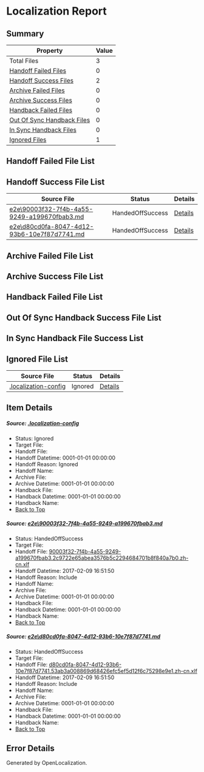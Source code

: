 # <a name='report-top'></a> Localization Report

## Summary
 Property | Value 
 -------- | ----- 
 Total Files | 3
[ Handoff Failed Files ](#handoff-failed-list)| 0
[ Handoff Success Files ](#handoff-success-list)| 2
[ Archive Failed Files ](#archive-failed-list)| 0
[ Archive Success Files ](#archive-success-list)| 0
[ Handback Failed Files ](#handback-failed-list)| 0
[ Out Of Sync Handback Files ](#outofsync-handback-success-list)| 0
[ In Sync Handback Files ](#insync-handback-success-list)| 0
[ Ignored Files ](#ignored-list)| 1

## <a name='handoff-failed-list'></a> Handoff Failed File List

## <a name='handoff-success-list'></a> Handoff Success File List
 Source File | Status | Details 
 ----------- | ------ | ------- 
 [e2e\90003f32-7f4b-4a55-9249-a199670fbab3.md](https://github.com/OpenLocalizationTestOrg/ol-test0/blob/a6ee4256a34f6b8d814369def83790f08d1facc6/e2e/90003f32-7f4b-4a55-9249-a199670fbab3.md) | HandedOffSuccess | [Details](#82d809f7aebd813d4648f8ce50a3d5b97703a41f1)
 [e2e\d80cd0fa-8047-4d12-93b6-10e7f87d7741.md](https://github.com/OpenLocalizationTestOrg/ol-test0/blob/a6ee4256a34f6b8d814369def83790f08d1facc6/e2e/d80cd0fa-8047-4d12-93b6-10e7f87d7741.md) | HandedOffSuccess | [Details](#5584d2ce6b7444f250121d29bb52bd9b98556fd42)

## <a name='archive-failed-list'></a> Archive Failed File List

## <a name='archive-success-list'></a> Archive Success File List

## <a name='handback-failed-list'></a> Handback Failed File List

## <a name='outofsync-handback-success-list'></a> Out Of Sync Handback Success File List

## <a name='insync-handback-success-list'></a> In Sync Handback File Success List

## <a name='ignored-list'></a> Ignored File List
 Source File | Status | Details 
 ----------- | ------ | ------- 
 [.localization-config](https://github.com/OpenLocalizationTestOrg/ol-test0/blob/a6ee4256a34f6b8d814369def83790f08d1facc6/.localization-config) | Ignored | [Details](#cb0632cf59c1387fc1742bfb9fa3c47f87e2e5c90)

## Item Details
##### <a name='cb0632cf59c1387fc1742bfb9fa3c47f87e2e5c90'></a> Source: [.localization-config](https://github.com/OpenLocalizationTestOrg/ol-test0/blob/a6ee4256a34f6b8d814369def83790f08d1facc6/.localization-config)
* Status: Ignored
* Target File: 
* Handoff File: 
* Handoff Datetime: 0001-01-01 00:00:00
* Handoff Reason: Ignored
* Handoff Name: 
* Archive File: 
* Archive Datetime: 0001-01-01 00:00:00
* Handback File: 
* Handback Datetime: 0001-01-01 00:00:00
* Handback Name: 
* [Back to Top](#report-top)

##### <a name='82d809f7aebd813d4648f8ce50a3d5b97703a41f1'></a> Source: [e2e\90003f32-7f4b-4a55-9249-a199670fbab3.md](https://github.com/OpenLocalizationTestOrg/ol-test0/blob/a6ee4256a34f6b8d814369def83790f08d1facc6/e2e/90003f32-7f4b-4a55-9249-a199670fbab3.md)
* Status: HandedOffSuccess
* Target File: 
* Handoff File: [90003f32-7f4b-4a55-9249-a199670fbab3.2c9722e65abea3576b5c2294684701b8f840a7b0.zh-cn.xlf](https://github.com/OpenLocalizationTestOrg/ol-test0-handoff/blob/7b0dbb193f95d5cb16e6de39bf763b9244095f44/ol-handoff/OpenLocalizationTestOrg/ol-test0-zhcn/shujia/ht/90003f32-7f4b-4a55-9249-a199670fbab3.2c9722e65abea3576b5c2294684701b8f840a7b0.zh-cn.xlf)
* Handoff Datetime: 2017-02-09 16:51:50
* Handoff Reason: Include
* Handoff Name: 
* Archive File: 
* Archive Datetime: 0001-01-01 00:00:00
* Handback File: 
* Handback Datetime: 0001-01-01 00:00:00
* Handback Name: 
* [Back to Top](#report-top)

##### <a name='5584d2ce6b7444f250121d29bb52bd9b98556fd42'></a> Source: [e2e\d80cd0fa-8047-4d12-93b6-10e7f87d7741.md](https://github.com/OpenLocalizationTestOrg/ol-test0/blob/a6ee4256a34f6b8d814369def83790f08d1facc6/e2e/d80cd0fa-8047-4d12-93b6-10e7f87d7741.md)
* Status: HandedOffSuccess
* Target File: 
* Handoff File: [d80cd0fa-8047-4d12-93b6-10e7f87d7741.53ab3a008869d68426efc5ef5d12f6c75298e9e1.zh-cn.xlf](https://github.com/OpenLocalizationTestOrg/ol-test0-handoff/blob/7b0dbb193f95d5cb16e6de39bf763b9244095f44/ol-handoff/OpenLocalizationTestOrg/ol-test0-zhcn/shujia/ht/d80cd0fa-8047-4d12-93b6-10e7f87d7741.53ab3a008869d68426efc5ef5d12f6c75298e9e1.zh-cn.xlf)
* Handoff Datetime: 2017-02-09 16:51:50
* Handoff Reason: Include
* Handoff Name: 
* Archive File: 
* Archive Datetime: 0001-01-01 00:00:00
* Handback File: 
* Handback Datetime: 0001-01-01 00:00:00
* Handback Name: 
* [Back to Top](#report-top)


## Error Details

Generated by OpenLocalization.
